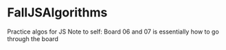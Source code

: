 # FallJSAlgorithms
Practice algos for JS
Note to self: 
Board 06 and 07 is essentially how to go through the board
